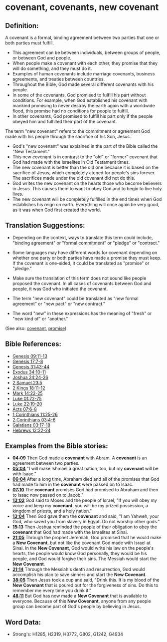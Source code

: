# covenant, covenants, new covenant #

## Definition: ##

A covenant is a formal, binding agreement between two parties that one or both parties must fulfill.

* This agreement can be between individuals, between groups of people, or between God and people.
* When people make a covenant with each other, they promise that they will do something, and they must do it.
* Examples of human covenants include marriage covenants, business agreements, and treaties between countries.
* Throughout the Bible, God made several different covenants with his people.
* In some of the covenants, God promised to fulfill his part without conditions. For example, when God established his covenant with mankind promising to never destroy the earth again with a worldwide flood, this promise had no conditions for people to fulfill.
* In other covenants, God promised to fulfill his part only if the people obeyed him and fulfilled their part of the covenant.

The term "new covenant" refers to the commitment or agreement God made with his people through the sacrifice of his Son, Jesus. 

* God's "new covenant" was explained in the part of the Bible called the "New Testament."
* This new covenant is in contrast to the "old" or "former" covenant that God had made with the Israelites in Old Testament times.
* The new covenant is better than the old one because it is based on the sacrifice of Jesus, which completely atoned for people's sins forever. The sacrifices made under the old covenant did not do this.
* God writes the new covenant on the hearts those who become believers in Jesus. This causes them to want to obey God and to begin to live holy lives.
* The new covenant will be completely fulfilled in the end times when God establishes his reign on earth. Everything will once again be very good, as it was when God first created the world.

## Translation Suggestions: ##

* Depending on the context, ways to translate this term could include, "binding agreement" or "formal commitment" or "pledge" or "contract."
* Some languages may have different words for covenant depending on whether one party or both parties have made a promise they must keep. If the covenant is one-sided, it could be translated as "promise" or "pledge."
* Make sure the translation of this term does not sound like people proposed the covenant. In all cases of covenants between God and people, it was God who initiated the covenant.

* The term "new covenant" could be translated as "new formal agreement" or "new pact" or "new contract."
* The word "new" in these expressions has the meaning of "fresh" or "new kind of" or "another."

(See also: [covenant](../kt/covenant.md), [promise](promise.md))

## Bible References: ##

* [Genesis 09:11-13](rc://en/tn/help/gen/09/11)
* [Genesis 17:7-8](rc://en/tn/help/gen/17/07)
* [Genesis 31:43-44](rc://en/tn/help/gen/31/43)
* [Exodus 34:10-11](rc://en/tn/help/exo/34/10)
* [Joshua 24:24-26](rc://en/tn/help/jos/24/24)
* [2 Samuel 23:5](rc://en/tn/help/2sa/23/05)
* [2 Kings 18:11-12](rc://en/tn/help/2ki/18/11)
* [Mark 14:22-25](rc://en/tn/help/mrk/14/22)
* [Luke 01:72-75](rc://en/tn/help/luk/01/72)
* [Luke 22:19-20](rc://en/tn/help/luk/22/19)
* [Acts 07:6-8](rc://en/tn/help/act/07/06)
* [1 Corinthians 11:25-26](rc://en/tn/help/1co/11/25)
* [2 Corinthians 03:4-6](rc://en/tn/help/2co/03/04)
* [Galatians 03:17-18](rc://en/tn/help/gal/03/17)
* [Hebrews 12:22-24](rc://en/tn/help/heb/12/22)

## Examples from the Bible stories: ##

* __[04:09](rc://en/tn/help/obs/04/09)__ Then God made a __covenant__  with Abram. A __covenant__  is an agreement between two parties.
* __[05:04](rc://en/tn/help/obs/05/04)__ "I will make Ishmael a great nation, too, but my __covenant__  will be with Isaac."
* __[06:04](rc://en/tn/help/obs/06/04)__ After a long time, Abraham died and all of the promises that God had made to him in the __covenant__  were passed on to Isaac.
* __[07:10](rc://en/tn/help/obs/07/10)__ The __covenant__  promises God had promised to Abraham and then to Isaac now passed on to Jacob."
* __[13:02](rc://en/tn/help/obs/13/02)__ God said to Moses and the people of Israel, "If you will obey my voice and keep my __covenant__, you will be my prized possession, a kingdom of priests, and a holy nation."
* __[13:04](rc://en/tn/help/obs/13/04)__ Then God gave them the __covenant__  and said, "I am Yahweh, your God, who saved you from slavery in Egypt. Do not worship other gods."
* __[15:13](rc://en/tn/help/obs/15/13)__ Then Joshua reminded the people of their obligation to obey the __covenant__  that God had made with the Israelites at Sinai.
* __[21:05](rc://en/tn/help/obs/21/05)__ Through the prophet Jeremiah, God promised that he would make a __New Covenant__, but not like the covenant God made with Israel at Sinai. In the __New Covenant__, God would write his law on the people's hearts, the people would know God personally, they would be his people, and God would forgive their sins. The Messiah would start the __New Covenant__.
* __[21:14](rc://en/tn/help/obs/21/14)__ Through the Messiah's death and resurrection, God would accomplish his plan to save sinners and start the __New Covenant__.
* __[38:05](rc://en/tn/help/obs/38/05)__ Then Jesus took a cup and said, "Drink this. It is my blood of the __New Covenant__  that is poured out for the forgiveness of sins. Do this to remember me every time you drink it."
* __[48:11](rc://en/tn/help/obs/48/11)__ But God has now made a __New Covenant__  that is available to everyone. Because of this __New Covenant__, anyone from any people group can become part of God's people by believing in Jesus.

## Word Data: ##

* Strong's: H1285, H2319, H3772, G802, G1242, G4934
